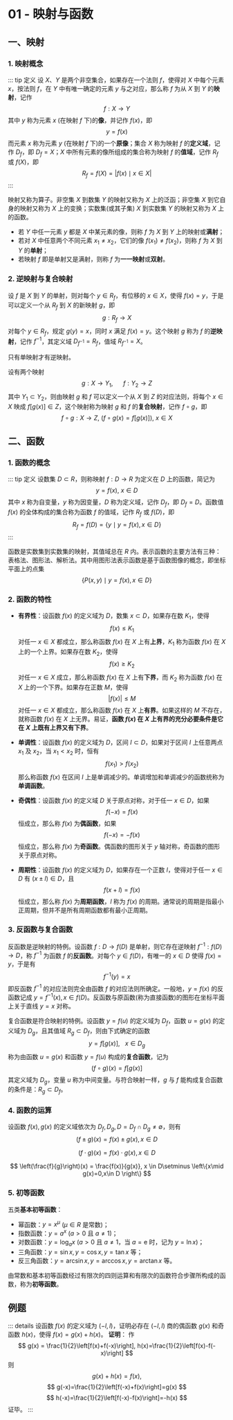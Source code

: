 # 01 - 映射与函数

## 一、映射

### 1. 映射概念

::: tip 定义
设 $X、Y$ 是两个非空集合，如果存在一个法则 $f$，使得对 $X$ 中每个元素 $x$，按法则 $f$，在 $Y$ 中有唯一确定的元素 $y$ 与之对应，那么称 $f$ 为从 $X$ 到 $Y$ 的**映射**，记作
$$
f: X \to Y
$$
其中 $y$ 称为元素 $x$ (在映射 $f$ 下)的**像**，并记作 $f(x)$，即
$$
y = f(x)
$$
而元素 $x$ 称为元素 $y$ (在映射 $f$ 下)的一个**原像**；集合 $X$ 称为映射 $f$ 的**定义域**，记作 $D_f$，即 $D_f = X$；$X$ 中所有元素的像所组成的集合称为映射 $f$ 的**值域**，记作 $R_f$ 或 $f(X)$，即
$$
R_f = f(X) = \left|f(x) \mid x \in X \right|
$$
:::

映射又称为算子。非空集 $X$ 到数集 $Y$ 的映射又称为 $X$ 上的泛函；非空集 $X$ 到它自身的映射又称为 $X$ 上的变换；实数集(或其子集) $X$ 到实数集 $Y$ 的映射又称为 $X$ 上的函数。

- 若 $Y$ 中任一元素 $y$ 都是 $X$ 中某元素的像，则称 $f$ 为 $X$ 到 $Y$ 上的映射或**满射**；
- 若对 $X$ 中任意两个不同元素 $x_1 \ne x_2$，它们的像 $f(x_1) \ne f(x_2)$，则称 $f$ 为 $X$ 到 $Y$ 的**单射**；
- 若映射 $f$ 即是单射又是满射，则称 $f$ 为**一一映射**或**双射**。

### 2. 逆映射与复合映射

设 $f$ 是 $X$ 到 $Y$ 的单射，则对每个 $y \in R_f$，有位移的 $x \in X$，使得 $f(x) = y$，于是可以定义一个从 $R_f$ 到 $X$ 的新映射 $g$，即
$$
g: R_f \to X
$$
对每个 $y \in R_f$，规定 $g(y) = x$，同时 $x$ 满足 $f(x) = y$。这个映射 $g$ 称为 $f$ 的**逆映射**，记作 $f^{-1}$，其定义域 $D_{f^{-1}} = R_f$，值域 $R_{f^{-1}} = X$。

只有单映射才有逆映射。

设有两个映射
$$
g: X \to Y_1,\ \ \ \ \ \ f:Y_2 \to Z
$$
其中 $Y_1 \subset Y_2$，则由映射 $g$ 和 $f$ 可以定义一个从 $X$ 到 $Z$ 的对应法则，将每个 $x \in X$ 映成 $f\left[g(x)\right] \in Z$，这个映射称为映射 $g$ 和 $f$ 的**复合映射**，记作 $f \circ g$，即
$$
f \circ g: X \to Z,\ (f \circ g(x) = f\left[g(x)\right]),\ x \in X
$$

## 二、函数

### 1. 函数的概念

::: tip 定义
设数集 $D \subset R$，则称映射 $f: D \to R$ 为定义在 $D$ 上的函数，简记为
$$
y = f(x),\ x \in D
$$
其中 $x$ 称为自变量，$y$ 称为因变量，$D$ 称为定义域，记作 $D_f$，即 $D_f = D$。函数值 $f(x)$ 的全体构成的集合称为函数 $f$ 的值域，记作 $R_f$ 或 $f(D)$，即
$$
R_f = f(D) = \left\{ y \mid y=f(x), x \in D \right\}
$$
:::

函数是实数集到实数集的映射，其值域总在 $R$ 内。表示函数的主要方法有三种：表格法、图形法、解析法。其中用图形法表示函数是基于函数图像的概念，即坐标平面上的点集
$$
\left\{ P(x,y) \mid y=f(x), x \in D \right\}
$$

### 2. 函数的特性

- **有界性**：设函数 $f(x)$ 的定义域为 $D$，数集 $x \subset D$，如果存在数 $K_1$，使得
  $$
  f(x) \le K_1
  $$
  对任一 $x \in X$ 都成立，那么称函数 $f(x)$ 在 $X$ 上有**上界**，$K_1$ 称为函数 $f(x)$ 在 $X$ 上的一个上界。如果存在数 $K_2$，使得
  $$
  f(x) \ge K_2
  $$
  对任一 $x \in X$ 成立，那么称函数 $f(x)$ 在 $X$ 上有**下界**，而 $K_2$ 称为函数 $f(x)$ 在 $X$ 上的一个下界。如果存在正数 $M$，使得
  $$
  \left| f(x) \right| \le M
  $$
  对任一 $x \in X$ 都成立，那么称函数 $f(x)$ 在 $X$ 上**有界**。如果这样的 $M$ 不存在，就称函数 $f(x)$ 在 $X$ 上无界。易证，**函数 $f(x)$ 在 $X$ 上有界的充分必要条件是它在 $X$ 上既有上界又有下界**。

- **单调性**：设函数 $f(x)$ 的定义域为 $D$，区间 $I \subset D$，如果对于区间 $I$ 上任意两点 $x_1$ 及 $x_2$，当 $x_1 < x_2$ 时，恒有
  $$
  f(x_1) > f(x_2)
  $$
  那么称函数 $f(x)$ 在区间 $I$ 上是单调减少的。单调增加和单调减少的函数统称为**单调函数**。

- **奇偶性**：设函数 $f(x)$ 的定义域 $D$ 关于原点对称，对于任一 $x \in D$，如果
  $$
  f(-x) = f(x)
  $$
   恒成立，那么称 $f(x)$ 为**偶函数**，如果
  $$
  f(-x) = -f(x)
  $$
  恒成立，那么称 $f(x)$ 为**奇函数**。偶函数的图形关于 $y$ 轴对称，奇函数的图形关于原点对称。

- **周期性**：设函数 $f(x)$ 的定义域为 $D$，如果存在一个正数 $l$，使得对于任一 $x \in D$ 有 $(x \pm l) \in D$，且
  $$
  f(x+l) = f(x)
  $$
  恒成立，那么称 $f(x)$ 为**周期函数**，$l$ 称为 $f(x)$ 的周期。通常说的周期是指最小正周期，但并不是所有周期函数都有最小正周期。

### 3. 反函数与复合函数

反函数是逆映射的特例。设函数 $f: D \to f(D)$ 是单射，则它存在逆映射 $f^{-1}: f(D) \to D$，称 $f^{-1}$ 为函数 $f$ 的**反函数**。对每个 $y \in f(D)$，有唯一的 $x \in D$ 使得 $f(x) = y$，于是有
$$
f^{-1}(y) = x
$$
即反函数 $f^{-1}$ 的对应法则完全由函数 $f$ 的对应法则所确定。一般地，$y=f(x)$ 的反函数记成 $y = f^{-1}(x), x \in f(D)$。反函数与原函数(称为直接函数)的图形在坐标平面上关于直线 $y=x$ 对称。

复合函数是符合映射的特例。设函数 $y=f(u)$ 的定义域为 $D_f$，函数 $u=g(x)$ 的定义域为 $D_g$，且其值域 $R_g \subset D_f$，则由下式确定的函数
$$
y = f \left[g(x)\right],\ \ \ x\in D_g
$$
称为由函数 $u=g(x)$ 和函数 $y=f(u)$ 构成的**复合函数**，记为
$$
(f \circ g)(x) = f\left[g(x) \right]
$$
其定义域为 $D_g$，变量 $u$ 称为中间变量。与符合映射一样，$g$ 与 $f$ 能构成复合函数的条件是：$R_g \subset D_f$。

### 4. 函数的运算

设函数 $f(x), g(x)$ 的定义域依次为 $D_f, D_g, D=D_f \cap D_g \ne \emptyset$，则有
$$
(f\pm g)(x) = f(x)\pm g(x), x\in D
$$

$$
(f\cdot g)(x) = f(x) \cdot g(x), x \in D
$$

$$
\left(\frac{f}{g}\right)(x) = \frac{f(x)}{g(x)}, x \in D\setminus \left\{x\mid g(x)=0,x\in D \right\}
$$

### 5. 初等函数

五类**基本初等函数**：

- 幂函数：$y=x^{\mu}$ ($\mu \in R$ 是常数)；
- 指数函数：$y=a^x$ ($a>0$ 且 $a\ne1$)；
- 对数函数：$y=\log_ax$ ($a>0$ 且 $a\ne 1$，当 $a=\mathrm{e}$ 时，记为 $y=\ln x$)；
- 三角函数：$y=\sin x, y=\cos x, y=\tan x$ 等；
- 反三角函数：$y=\arcsin x, y=\arccos x, y=\arctan x$ 等。

由常数和基本初等函数经过有限次的四则运算和有限次的函数符合步骤所构成的函数，称为**初等函数**。

## 例题

::: details 设函数 $f(x)$ 的定义域为 $(-l,l)$，证明必存在 $(-l,l)$ 商的偶函数 $g(x)$ 和奇函数 $h(x)$，使得 $f(x)=g(x)+h(x)$。
**证明**：
作
$$
g(x) = \frac{1}{2}\left[f(x)+f(-x)\right], h(x)=\frac{1}{2}\left[f(x)-f(-x)\right]
$$
则
$$
g(x)+h(x)=f(x),
$$
$$
g(-x)=\frac{1}{2}\left[f(-x)+f(x)\right]=g(x)
$$
$$
h(-x)=\frac{1}{2}\left[f(-x)-f(x)\right]=-h(x)
$$
证毕。
:::